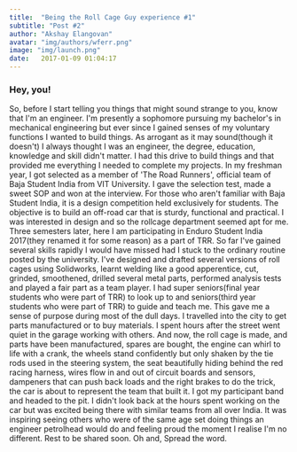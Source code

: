 ```yaml
---
title:  "Being the Roll Cage Guy experience #1"
subtitle: "Post #2"
author: "Akshay Elangovan"
avatar: "img/authors/wferr.png"
image: "img/launch.png"
date:   2017-01-09 01:04:17
---
```


### Hey, you!
So, before I start telling you things that might sound strange to you, know that I'm an engineer. I'm presently a sophomore pursuing my bachelor's in mechanical engineering but ever since I gained senses of my voluntary functions I wanted to build things. As arrogant as it may sound(though it doesn't) I always thought I was an engineer, the degree, education, knowledge and skill didn't matter. I had this drive to build things and that provided me everything I needed to complete my projects. In my freshman year, I got selected as a member of 'The Road Runners', official team of Baja Student India from VIT University. I gave the selection test, made a sweet SOP and won at the interview. For those who aren't familiar with Baja Student India, it is a design competition held exclusively for students. The objective is to build an off-road car that is sturdy, functional and practical. I was interested in design and so the rollcage department seemed apt for me. Three semesters later, here I am participating in Enduro Student India 2017(they renamed it for some reason) as a part of TRR. So far I've gained several skills rapidly I would have missed had I stuck to the ordinary routine posted by the university. I've designed and drafted several versions of roll cages using Solidworks, learnt welding like a good apperentice, cut, grinded, smoothened, drilled several metal parts, performed analysis tests and played a fair part as a team player. I had super seniors(final year students who were part of TRR) to look up to and seniors(third year students who were part of TRR) to guide and teach me. This gave me a sense of purpose during most of the dull days. I travelled into the city to get parts manufactured or to buy materials. I spent hours after the street went quiet in the garage working with others. And now, the roll cage is made, and parts have been manufactured, spares are bought, the engine can whirl to life with a crank, the wheels stand confidently but only shaken by the tie rods used in the steering system, the seat beautifully hiding behind the red racing harness, wires flow in and out of circuit boards and sensors, dampeners that can push back loads and the right brakes to do the trick, the car is about to represent the team that built it. I got my participant band and headed to the pit. I didn't look back at the hours spent working on the car but was excited being there with similar teams from all over India. It was inspiring seeing others who were of the same age set doing things an engineer petrolhead would do and feeling proud the moment I realise I'm no different.
Rest to be shared soon.
Oh and, Spread the word. 
